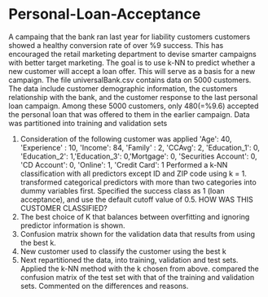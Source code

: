 # Personal-Loan-Acceptance
A campaing that the bank ran last year for liability customers customers showed a healthy conversion rate of over %9 success. 
This has encouraged the retail marketing department to devise smarter campaigns with better target marketing.
The goal is to use k-NN to predict whether a new customer will accept a loan offer. This will serve as a 
basis for a new campaign.
The file universalBank.csv contains data on 5000 customers. The data include customer demographic information,
the customers relationship with the bank, and the customer response to the last personal loan campaign.
Among these 5000 customers, only 480(=%9.6) accepted the personal loan that was offered to them in the 
earlier campaign. Data was partitioned into training and validation sets
1. Consideration of the following customer was applied  'Age': 40, 'Experience' : 10, 'Income': 84, 'Family' : 2, 'CCAvg': 2, 'Education_1': 0, 'Education_2': 1,'Education_3': 0,'Mortgage': 0, 'Securities Account': 0, 'CD Account': 0, 'Online': 1, 'Credit Card': 1
  Performed a k-NN classification with all predictors except ID and ZIP code using k = 1.
  transformed categorical predictors with more than two categories into dummy variables first.
  Specified the success class as 1 (loan acceptance), and use the default cutoff value of 0.5.
  HOW WAS THIS CUSTOMER CLASSIFIED?
2. The best choice of K that balances between overfitting and ignoring predictor information is shown.
3. Confusion matrix  shown for the validation data that results from using the best k.
4. New customer used to classify the customer using the best k
5. Next repartitioned the data, into training, validation and test sets. Applied the k-NN method with the k chosen from above.
   compared the confusion matrix of the test set with that of the training and validation sets. Commented on the differences and reasons.

